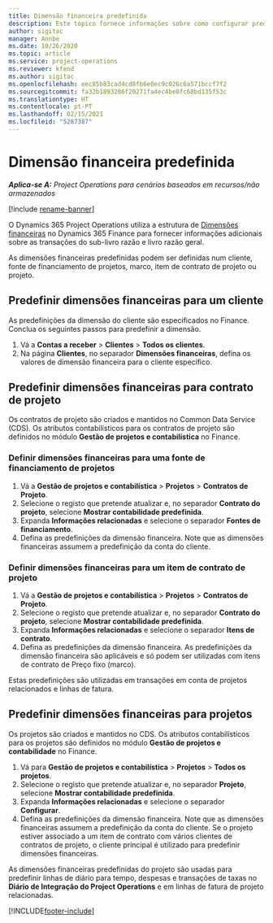 ```yaml
---
title: Dimensão financeira predefinida
description: Este tópico fornece informações sobre como configurar predefinições de dimensão financeira.
author: sigitac
manager: Annbe
ms.date: 10/26/2020
ms.topic: article
ms.service: project-operations
ms.reviewer: kfend
ms.author: sigitac
ms.openlocfilehash: eec85b83cad4cd8fb6e0ec9c026c6a571bccf7f2
ms.sourcegitcommit: fa32b1893286f20271fa4ec4be8fc68bd135f53c
ms.translationtype: HT
ms.contentlocale: pt-PT
ms.lasthandoff: 02/15/2021
ms.locfileid: "5287387"
---
```

# <a name="financial-dimension-defaults"></a>Dimensão financeira predefinida

_**Aplica-se A:** Project Operations para cenários baseados em recursos/não armazenados_

[!include [rename-banner](~/includes/cc-data-platform-banner.md)]

O Dynamics 365 Project Operations utiliza a estrutura de [Dimensões financeiras](https://docs.microsoft.com/dynamics365/finance/general-ledger/financial-dimensions) no Dynamics 365 Finance para fornecer informações adicionais sobre as transações do sub-livro razão e livro razão geral.

As dimensões financeiras predefinidas podem ser definidas num cliente, fonte de financiamento de projetos, marco, item de contrato de projeto ou projeto.

## <a name="define-default-financial-dimensions-for-a-customer"></a>Predefinir dimensões financeiras para um cliente

As predefinições da dimensão do cliente são especificados no Finance. Conclua os seguintes passos para predefinir a dimensão.

1. Vá a **Contas a receber** > **Clientes** > **Todos os clientes**.
2. Na página **Clientes**, no separador **Dimensões financeiras**, defina os valores de dimensão financeira para o cliente específico.

## <a name="define-default-financial-dimensions-for-project-contracts"></a>Predefinir dimensões financeiras para contrato de projeto

Os contratos de projeto são criados e mantidos no Common Data Service (CDS). Os atributos contabilísticos para os contratos de projeto são definidos no módulo **Gestão de projetos e contabilística** no Finance.

### <a name="set-financial-dimensions-for-a-project-funding-source"></a>Definir dimensões financeiras para uma fonte de financiamento de projetos

1. Vá a **Gestão de projetos e contabilística** > **Projetos** > **Contratos de Projeto**.
2. Selecione o registo que pretende atualizar e, no separador **Contrato do projeto**, selecione **Mostrar contabilidade predefinida**.
3. Expanda **Informações relacionadas** e selecione o separador **Fontes de financiamento**.
4. Defina as predefinições da dimensão financeira. Note que as dimensões financeiras assumem a predefinição da conta do cliente.

### <a name="set-financial-dimensions-for-a-project-contract-line"></a>Definir dimensões financeiras para um item de contrato de projeto

1. Vá a **Gestão de projetos e contabilística** > **Projetos** > **Contratos de Projeto**.
2. Selecione o registo que pretende atualizar e, no separador **Contrato do projeto**, selecione **Mostrar contabilidade predefinida**.
3. Expanda **Informações relacionadas** e selecione o separador **Itens de contrato**.
4. Defina as predefinições da dimensão financeira. As predefinições da dimensão financeira são aplicáveis e só podem ser utilizadas com itens de contrato de Preço fixo (marco).

Estas predefinições são utilizadas em transações em conta de projetos relacionados e linhas de fatura.

## <a name="define-default-financial-dimensions-for-projects"></a>Predefinir dimensões financeiras para projetos

Os projetos são criados e mantidos no CDS. Os atributos contabilísticos para os projetos são definidos no módulo **Gestão de projetos e contabilidade** no Finance.

1. Vá para **Gestão de projetos e contabilística** > **Projetos** > **Todos os projetos**.
2. Selecione o registo que pretende atualizar e, no separador **Projeto**, selecione **Mostrar contabilidade predefinida**.
3. Expanda **Informações relacionadas** e selecione o separador **Configurar**.
4. Defina as predefinições da dimensão financeira. Note que as dimensões financeiras assumem a predefinição da conta do cliente. Se o projeto estiver associado a um item de contrato com vários clientes de contratos de projeto, o cliente principal é utilizado para predefinir dimensões financeiras.

As dimensões financeiras predefinidas do projeto são usadas para predefinir linhas de diário para tempo, despesas e transações de taxas no **Diário de Integração do Project Operations** e em linhas de fatura de projeto relacionadas.


[!INCLUDE[footer-include](../includes/footer-banner.md)]